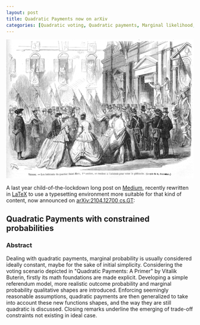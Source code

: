 ```yaml
---
layout: post
title: Quadratic Payments now on arXiv
categories: [Quadratic voting, Quadratic payments, Marginal likelihood, Cost function, Incentives, Referendum, Octave, Medium, arXiv]
---
```


![](/images/venice.jpg)

A last year child-of-the-lockdown long post on [Medium](https://medium.com/@baro77/quadratic-payments-with-constrained-probabilities-b40facba716), recently rewritten in [LaTeX](https://github.com/baro77/quadratic_influence/tree/master/LATEX) to use a typesetting environment more suitable for that kind of content, now announced on [arXiv:2104.12700 cs.GT](https://arxiv.org/abs/2104.12700):

## Quadratic Payments with constrained probabilities

### Abstract
Dealing with quadratic payments, marginal probability is usually considered ideally constant, maybe for the sake of initial simplicity. Considering the voting scenario depicted in "Quadratic Payments: A Primer" by Vitalik Buterin, firstly its math foundations are made explicit. Developing a simple referendum model, more realistic outcome probability and marginal probability qualitative shapes are introduced. Enforcing seemingly reasonable assumptions, quadratic payments are then generalized to take into account these new functions shapes, and the way they are still quadratic is discussed. Closing remarks underline the emerging of trade-off constraints not existing in ideal case.
